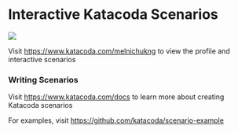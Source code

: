 # Interactive Katacoda Scenarios

[![](http://shields.katacoda.com/katacoda/melnichukng/count.svg)](https://www.katacoda.com/melnichukng "Get your profile on Katacoda.com")

Visit https://www.katacoda.com/melnichukng to view the profile and interactive scenarios

### Writing Scenarios
Visit https://www.katacoda.com/docs to learn more about creating Katacoda scenarios

For examples, visit https://github.com/katacoda/scenario-example
